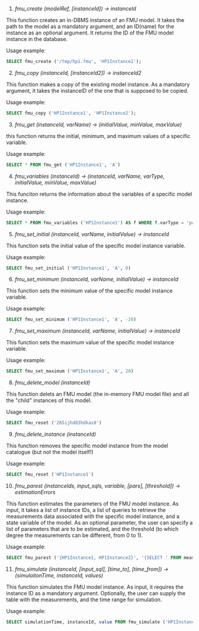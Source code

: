 1. _fmu_create (modelRef, [instanceId]) -> instanceId_

This function creates an in-DBMS instance of an FMU model. It takes the path to the model as a mandatory argument, and an ID(name) for the instance as an optional argument. It returns the ID of the FMU model instance in the database.

Usage example:

```sql
SELECT fmu_create ('/tmp/hp1.fmu', 'HP1Instance1');
```

2. _fmu_copy (instanceId, [instanceId2]) -> instanceId2_

This function makes a copy of the existing model instance. As a mandatory argument, it takes the instanceID of the one that is supposed to be copied.

Usage example:

```sql
SELECT fmu_copy ('HP1Instance1', 'HP1Instance2');
```

3. _fmu_get (instanceId, varName) -> (initialValue, minValue, maxValue)_

this function returns the initial, minimum, and maximum values of a specific variable.

Usage example:

```sql
SELECT * FROM fmu_get ('HP1Instance1', 'A')
```


4. _fmu_variables (instanceId) -> (instanceId, varName, varType, initialValue, minValue, maxValue)_

This funciton returns the information about the variables of a specific model instance.

Usage example:

```sql
SELECT * FROM fmu_variables ('HP1Instance1') AS f WHERE f.varType = 'parameter'
```

5. _fmu_set_initial (instanceId, varName, initialValue) -> instanceId_

This function sets the initial value of the specific model instance variable.

Usage example:


```sql
SELECT fmu_set_initial ('HP1Instance1', 'A', 0)
```

6. _fmu_set_minimum (instanceId, varName, initialValue) -> instanceId_

This function sets the minimum value of the specific model instance variable.

Usage example:

```sql
SELECT fmu_set_minimum ('HP1Instance1', 'A', -20)
```

7. _fmu_set_maximum (instanceId, varName, initialValue) -> instanceId_

This function sets the maximum value of the specific model instance variable.

Usage example:

```sql
SELECT fmu_set_maximum ('HP1Instance1', 'A', 20)
```

8. _fmu_delete_model (instanceId)_

This function delets an FMU model (the in-memory FMU model file) and all the "child" instances of this model.

Usage example:

```sql
SELECT fmu_reset ('265ijhd83hdkas8')
```

9. _fmu_delete_instance (instanceId)_

This function removes the specific model instance from the model catalogue (but not the model itself!) 

Usage example:

```sql
SELECT fmu_reset ('HP1Instance1')
```

10. _fmu_parest (instanceIds, input_sqls, variable, [pars], [threshold]) -> estimationErrors_

This function estimates the parameters of the FMU model instance. As input, it takes a list of instance IDs, a list of queries to retrieve the measurements data associated with the specific model instance, and a state variable of the model. As an optional parameter, the user can specify a list of parameters that are to be estimated, and the threshold (to which degree the measurements can be different, from 0 to 1).

Usage example:

```sql
SELECT fmu_parest ('{HP1Instance1, HP1Instance2}', '{SELECT ' FROM measurements, SELECT ' FROM measurements2}', 't', '{A, B}')
```

11. _fmu_simulate (instanceId, [input_sql], [time_to], [time_from]) -> (simulaitonTime, instanceId, values)_

This function simulates the FMU model instance. As input, it requires the instance ID as a mandatory argument. Optionally, the user can supply the table with the measurements, and the time range for simulation.

Usage example:

```sql
SELECT simulationTime, instanceId, value FROM fmu_simulate ('HP1Instance1', 'SELECT * FROM measurements') WHERE varName IN ('y', 'x')
```


